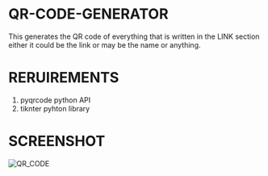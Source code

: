 # QR-CODE-GENERATOR
This generates the QR code of everything that  is written in the LINK section either it could be the link or may be the name or anything.
# RERUIREMENTS
1. pyqrcode python API
2. tiknter pyhton library

# SCREENSHOT
![QR_CODE](https://user-images.githubusercontent.com/51095961/59210495-5740d780-8bcb-11e9-997d-93dae8c7a2de.PNG)
